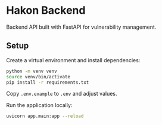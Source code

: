 # Hakon Backend

Backend API built with FastAPI for vulnerability management.

## Setup

Create a virtual environment and install dependencies:

```bash
python -m venv venv
source venv/bin/activate
pip install -r requirements.txt
```

Copy `.env.example` to `.env` and adjust values.

Run the application locally:

```bash
uvicorn app.main:app --reload
```
